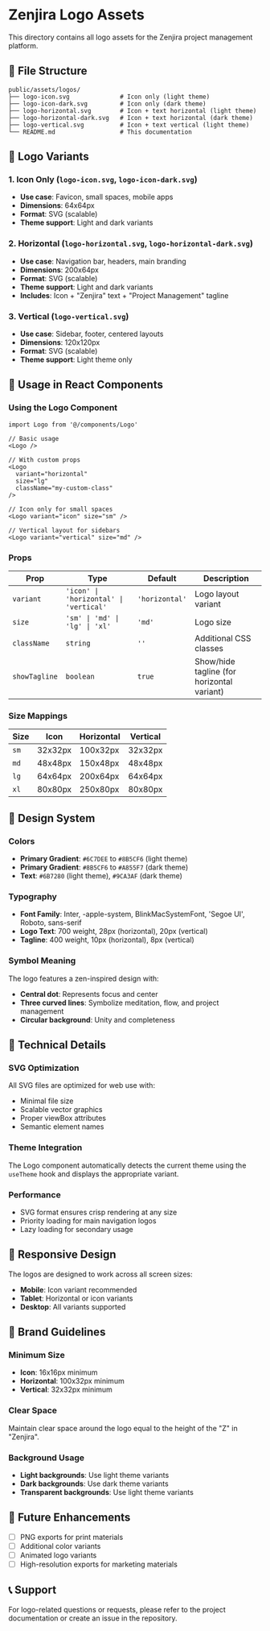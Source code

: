 # Zenjira Logo Assets

This directory contains all logo assets for the Zenjira project management platform.

## 📁 File Structure

```
public/assets/logos/
├── logo-icon.svg              # Icon only (light theme)
├── logo-icon-dark.svg         # Icon only (dark theme)
├── logo-horizontal.svg        # Icon + text horizontal (light theme)
├── logo-horizontal-dark.svg   # Icon + text horizontal (dark theme)
├── logo-vertical.svg          # Icon + text vertical (light theme)
└── README.md                  # This documentation
```

## 🎨 Logo Variants

### 1. Icon Only (`logo-icon.svg`, `logo-icon-dark.svg`)

- **Use case**: Favicon, small spaces, mobile apps
- **Dimensions**: 64x64px
- **Format**: SVG (scalable)
- **Theme support**: Light and dark variants

### 2. Horizontal (`logo-horizontal.svg`, `logo-horizontal-dark.svg`)

- **Use case**: Navigation bar, headers, main branding
- **Dimensions**: 200x64px
- **Format**: SVG (scalable)
- **Theme support**: Light and dark variants
- **Includes**: Icon + "Zenjira" text + "Project Management" tagline

### 3. Vertical (`logo-vertical.svg`)

- **Use case**: Sidebar, footer, centered layouts
- **Dimensions**: 120x120px
- **Format**: SVG (scalable)
- **Theme support**: Light theme only

## 🚀 Usage in React Components

### Using the Logo Component

```tsx
import Logo from '@/components/Logo'

// Basic usage
<Logo />

// With custom props
<Logo
  variant="horizontal"
  size="lg"
  className="my-custom-class"
/>

// Icon only for small spaces
<Logo variant="icon" size="sm" />

// Vertical layout for sidebars
<Logo variant="vertical" size="md" />
```

### Props

| Prop          | Type                                   | Default        | Description                                |
| ------------- | -------------------------------------- | -------------- | ------------------------------------------ |
| `variant`     | `'icon' \| 'horizontal' \| 'vertical'` | `'horizontal'` | Logo layout variant                        |
| `size`        | `'sm' \| 'md' \| 'lg' \| 'xl'`         | `'md'`         | Logo size                                  |
| `className`   | `string`                               | `''`           | Additional CSS classes                     |
| `showTagline` | `boolean`                              | `true`         | Show/hide tagline (for horizontal variant) |

### Size Mappings

| Size | Icon    | Horizontal | Vertical |
| ---- | ------- | ---------- | -------- |
| `sm` | 32x32px | 100x32px   | 32x32px  |
| `md` | 48x48px | 150x48px   | 48x48px  |
| `lg` | 64x64px | 200x64px   | 64x64px  |
| `xl` | 80x80px | 250x80px   | 80x80px  |

## 🎯 Design System

### Colors

- **Primary Gradient**: `#6C7DEE` to `#8B5CF6` (light theme)
- **Primary Gradient**: `#8B5CF6` to `#A855F7` (dark theme)
- **Text**: `#6B7280` (light theme), `#9CA3AF` (dark theme)

### Typography

- **Font Family**: Inter, -apple-system, BlinkMacSystemFont, 'Segoe UI', Roboto, sans-serif
- **Logo Text**: 700 weight, 28px (horizontal), 20px (vertical)
- **Tagline**: 400 weight, 10px (horizontal), 8px (vertical)

### Symbol Meaning

The logo features a zen-inspired design with:

- **Central dot**: Represents focus and center
- **Three curved lines**: Symbolize meditation, flow, and project management
- **Circular background**: Unity and completeness

## 🔧 Technical Details

### SVG Optimization

All SVG files are optimized for web use with:

- Minimal file size
- Scalable vector graphics
- Proper viewBox attributes
- Semantic element names

### Theme Integration

The Logo component automatically detects the current theme using the `useTheme` hook and displays the appropriate variant.

### Performance

- SVG format ensures crisp rendering at any size
- Priority loading for main navigation logos
- Lazy loading for secondary usage

## 📱 Responsive Design

The logos are designed to work across all screen sizes:

- **Mobile**: Icon variant recommended
- **Tablet**: Horizontal or icon variants
- **Desktop**: All variants supported

## 🎨 Brand Guidelines

### Minimum Size

- **Icon**: 16x16px minimum
- **Horizontal**: 100x32px minimum
- **Vertical**: 32x32px minimum

### Clear Space

Maintain clear space around the logo equal to the height of the "Z" in "Zenjira".

### Background Usage

- **Light backgrounds**: Use light theme variants
- **Dark backgrounds**: Use dark theme variants
- **Transparent backgrounds**: Use light theme variants

## 🔄 Future Enhancements

- [ ] PNG exports for print materials
- [ ] Additional color variants
- [ ] Animated logo variants
- [ ] High-resolution exports for marketing materials

## 📞 Support

For logo-related questions or requests, please refer to the project documentation or create an issue in the repository.

